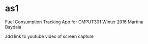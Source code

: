 # as1
Fuel Consumption Tracking App for CMPUT301 Winter 2016
Martina Baydala

add link to youtube video of screen capture

